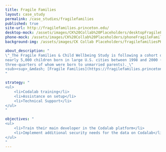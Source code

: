 ```yaml
---
title: Fragile Families
layout: case_study
permalink: /case_studies/fragilefamilies
published: true
site-url: http://fragilefamilies.princeton.edu/
desktop-mock: /assets/images/CK%20Collab%20Placeholders/desktopFragileFamilies.png
phone-mock: /assets/images/CK%20Collab%20Placeholders/phoneFragileFamilies.png
background-img: /assets/images/CK Collab Placeholders/fragilefamiliesPH.jpeg

about_description: "
\"_The Fragile Families & Child Wellbeing Study is following a cohort of
nearly 5,000 children born in large U.S. cities between 1998 and 2000 (roughly
three-quarters of whom were born to unmarried parents)._\"
<sub><sup>_&mdash; [Fragile Families](https://fragilefamilies.princeton.edu/about)_</sup></sub>
"

strategy: "
<ul>
    <li>Codalab training</li>
    <li>Assistance on setup</li>
    <li>Technical Support</li>
</ul>
"

objectives: "
<ul>
    <li>Train their main developer in the Codalab platform</li>
    <li>Implement additional security needs for the data on Codalab</li>
</ul>
"
---
```

